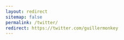 ```yaml
---
layout: redirect
sitemap: false
permalink: /twitter/
redirect: https://twitter.com/guillermonkey
---
```

